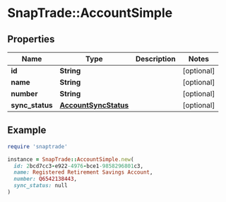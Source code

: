 # SnapTrade::AccountSimple

## Properties

| Name | Type | Description | Notes |
| ---- | ---- | ----------- | ----- |
| **id** | **String** |  | [optional] |
| **name** | **String** |  | [optional] |
| **number** | **String** |  | [optional] |
| **sync_status** | [**AccountSyncStatus**](AccountSyncStatus.md) |  | [optional] |

## Example

```ruby
require 'snaptrade'

instance = SnapTrade::AccountSimple.new(
  id: 2bcd7cc3-e922-4976-bce1-9858296801c3,
  name: Registered Retirement Savings Account,
  number: Q6542138443,
  sync_status: null
)
```

